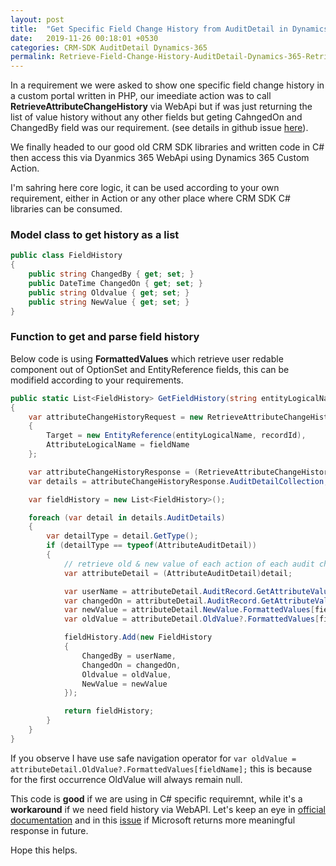 ```yaml
---
layout: post
title:  "Get Specific Field Change History from AuditDetail in Dynamics 365"
date:   2019-11-26 00:18:01 +0530
categories: CRM-SDK AuditDetail Dynamics-365
permalink: Retrieve-Field-Change-History-AuditDetail-Dynamics-365-RetrieveAttributeChangeHistory/
---
```


In a requirement we were asked to show one specific field change history in a custom portal written in PHP, our imeediate action was to call **RetrieveAttributeChangeHistory** via WebApi but if was just returning the list of value history without any other fields but geting CahngedOn and ChangedBy field was our requirement. (see details in github issue [here](https://github.com/MicrosoftDocs/dynamics-365-customer-engagement/issues/1183)).

We finally headed to our good old CRM SDK libraries and written code in C# then access this via Dyanmics 365 WebApi using Dynamics 365 Custom Action.

I'm sahring here core logic, it can be used according to your own requirement, either in Action or any other place where CRM SDK C# libraries can be consumed.

### Model class to get history as a list

```csharp
public class FieldHistory
{
    public string ChangedBy { get; set; }
    public DateTime ChangedOn { get; set; }
    public string Oldvalue { get; set; }
    public string NewValue { get; set; }
}
```

### Function to get and parse field history

Below code is using **FormattedValues** which retrieve user redable component out of OptionSet and EntityReference fields, this can be modifield according to your requirements.

```csharp
public static List<FieldHistory> GetFieldHistory(string entityLogicalName, Guid recordId, string fieldName, IOrganizationService service)
{
    var attributeChangeHistoryRequest = new RetrieveAttributeChangeHistoryRequest
    {
        Target = new EntityReference(entityLogicalName, recordId),
        AttributeLogicalName = fieldName
    };

    var attributeChangeHistoryResponse = (RetrieveAttributeChangeHistoryResponse)service.Execute(attributeChangeHistoryRequest);
    var details = attributeChangeHistoryResponse.AuditDetailCollection;

    var fieldHistory = new List<FieldHistory>();

    foreach (var detail in details.AuditDetails)
    {
        var detailType = detail.GetType();
        if (detailType == typeof(AttributeAuditDetail))
        {
            // retrieve old & new value of each action of each audit change from AttributeAuditDetail
            var attributeDetail = (AttributeAuditDetail)detail;

            var userName = attributeDetail.AuditRecord.GetAttributeValue<EntityReference>("userid").Name;
            var changedOn = attributeDetail.AuditRecord.GetAttributeValue<DateTime>("createdon");
            var newValue = attributeDetail.NewValue.FormattedValues[fieldName];
            var oldValue = attributeDetail.OldValue?.FormattedValues[fieldName];

            fieldHistory.Add(new FieldHistory
            {
                ChangedBy = userName,
                ChangedOn = changedOn,
                Oldvalue = oldValue,
                NewValue = newValue
            });

            return fieldHistory;
        }
    }
}
```

If you observe I have use safe navigation operator for ```var oldValue = attributeDetail.OldValue?.FormattedValues[fieldName];``` this is because for the first occurrence OldValue will always remain null.

This code is **good** if we are using in C# specific requiremnt, while it's a **workaround** if we need field history via WebAPI. Let's keep an eye in [official documentation](https://docs.microsoft.com/en-us/dynamics365/customer-engagement/web-api/retrieveattributechangehistory) and in this [issue](https://github.com/MicrosoftDocs/dynamics-365-customer-engagement/issues/1183) if Microsoft returns more meaningful response in future.

Hope this helps.
